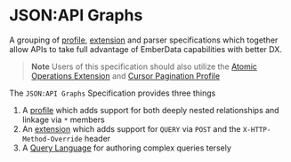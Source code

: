 # JSON:API Graphs

A grouping of [profile](https://jsonapi.org/format/1.2/#profile-rules), [extension](https://jsonapi.org/format/1.2/#extension-rules) and parser specifications which together allow APIs to take full advantage of EmberData capabilities with better DX.

> **Note**
> Users of this specification should also utilize the [Atomic Operations Extension](https://jsonapi.org/ext/atomic/) and [Cursor Pagination Profile](https://jsonapi.org/profiles/ethanresnick/cursor-pagination/)

The `JSON:API Graphs` Specification provides three things

1. A [profile](./spec/profile/complex-relationships.md) which adds support for both deeply nested relationships and linkage via `*` members
2. An [extension](./spec/ext/query.md) which adds support for `QUERY` via `POST` and the `X-HTTP-Method-Override` header
3. A [Query Language](./spec/aql.md) for authoring complex queries tersely
